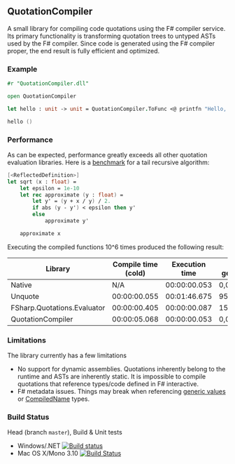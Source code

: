 ## QuotationCompiler

A small library for compiling code quotations using the F# compiler service.
Its primary functionality is transforming quotation trees to untyped ASTs used by the F# compiler.
Since code is generated using the F# compiler proper, the end result is fully efficient and optimized.

### Example

```fsharp
#r "QuotationCompiler.dll"

open QuotationCompiler

let hello : unit -> unit = QuotationCompiler.ToFunc <@ printfn "Hello, world!" @>

hello ()
```

### Performance

As can be expected, performance greatly exceeds all other quotation evaluation libraries.
Here is a [benchmark](https://github.com/eiriktsarpalis/QuotationsCompiler/blob/master/tests/QuotationCompiler.Tests/perf.fsx) for a tail recursive algorithm:
```fsharp
[<ReflectedDefinition>]
let sqrt (x : float) =
    let epsilon = 1e-10
    let rec approximate (y : float) =
        let y' = (y + x / y) / 2.
        if abs (y - y') < epsilon then y'
        else
            approximate y'

    approximate x
```
Executing the compiled functions 10^6 times produced the following result:

| Library                     | Compile time (cold) | Execution time | GC gen0,1,2 |
|-----------------------------|---------------------|----------------|-------------|
| Native                      | N/A                 | 00:00:00.053   | 0,0,0       |
| Unquote                     | 00:00:00.055        | 00:01:46.675   | 9598,12,1   |
| FSharp.Quotations.Evaluator | 00:00:00.405        | 00:00:00.087   | 15,0,0      |
| QuotationCompiler           | 00:00:05.068        | 00:00:00.053   | 0,0,0       |

### Limitations

The library currently has a few limitations
* No support for dynamic assemblies. Quotations inherently belong to the runtime and ASTs are inherently static. It is impossible to compile quotations that reference types/code defined in F# interactive.
* F# metadata issues. Things may break when referencing [generic values](https://visualfsharp.codeplex.com/workitem/178) or [CompiledName](https://visualfsharp.codeplex.com/workitem/177) types.

### Build Status

Head (branch `master`), Build & Unit tests

* Windows/.NET [![Build status](https://ci.appveyor.com/api/projects/status/79arr40vmvtt5tb9/branch/master?svg=true)](https://ci.appveyor.com/project/nessos/quotationcompiler/branch/master)
* Mac OS X/Mono 3.10 [![Build Status](https://travis-ci.org/eiriktsarpalis/QuotationCompiler.png?branch=master)](https://travis-ci.org/eiriktsarpalis/QuotationCompiler/branches)
